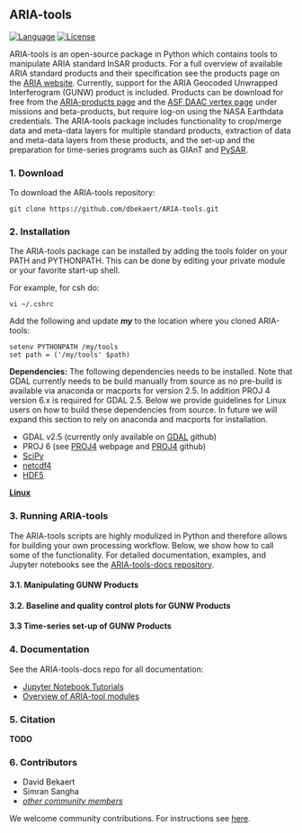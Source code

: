 ## ARIA-tools

[![Language](https://img.shields.io/badge/python-3.5%2B-blue.svg)](https://www.python.org/)
[![License](https://img.shields.io/badge/license-GPL-yellow.svg)](https://github.com/dbekaert/ARIA-tools/blob/master/LICENSE)

ARIA-tools is an open-source package in Python which contains tools to manipulate ARIA standard InSAR products. For a full overview of available ARIA standard products and their specification see the products page on the [ARIA website](https://aria.jpl.nasa.gov). Currently, support for the ARIA Geocoded Unwrapped Interferogram (GUNW) product is included. Products can be download for free from the [ARIA-products page](https://aria-products.jpl.nasa.gov) and the [ASF DAAC vertex page](https://vertex.daac.asf.alaska.edu/#) under missions and beta-products, but require log-on using the NASA Earthdata credentials.
The ARIA-tools package includes functionality to crop/merge data and meta-data layers for multiple standard products, extraction of data and meta-data layers from these products, and the set-up and the preparation for time-series programs such as GIAnT and [PySAR](https://github.com/yunjunz/PySAR). 


### 1. Download

To download the ARIA-tools repository:
```
git clone https://github.com/dbekaert/ARIA-tools.git
```

### 2. Installation
The ARIA-tools package can be installed by adding the tools folder on your PATH and PYTHONPATH.
This can be done by editing your private module or your favorite start-up shell.


For example, for csh do:
```
vi ~/.cshrc
```

Add the following and update ***my*** to the location where you cloned ARIA-tools:
```
setenv PYTHONPATH /my/tools
set path = ('/my/tools' $path)
```

**Dependencies:**
The following dependencies needs to be installed. Note that GDAL currently needs to be build manually from source as no pre-build is available via anaconda or macports for version 2.5. In addition PROJ 4 version 6.x is required for GDAL 2.5. Below we provide guidelines for Linux users on how to build these dependencies from source. In future we will expand this section to rely on anaconda and macports for installation.
- GDAL v2.5 (currently only available on [GDAL](https://www.gdal.org/) github)
- PROJ 6 (see [PROJ4](https://proj4.org/index.html) webpage and [PROJ4](https://github.com/OSGeo/proj) github)
- [SciPy](https://www.scipy.org/) 
- [netcdf4](http://unidata.github.io/netcdf4-python/netCDF4/index.html)
- [HDF5](https://www.h5py.org/) 


[**Linux**](https://github.com/dbekaert/ARIA-tools/blob/master/Linux_source_build.md)


### 3. Running ARIA-tools

The ARIA-tools scripts are highly modulized in Python and therefore allows for building your own processing workflow. Below, we show how to call some of the functionality. For detailed documentation, examples, and Jupyter notebooks see the [ARIA-tools-docs repository](https://github.com/dbekaert/ARIA-tools-docs/blob/master/README.md).

#### 3.1. Manipulating GUNW Products
#### 3.2. Baseline and quality control plots for GUNW Products
#### 3.3 Time-series set-up of GUNW Products


### 4. Documentation

See the ARIA-tools-docs repo for all documentation:
+ [Jupyter Notebook Tutorials](https://github.com/dbekaert/ARIA-tools-docs/tree/master/Notebooks.md)
+ [Overview of ARIA-tool modules](https://github.com/dbekaert/ARIA-tools-docs/tree/master/Modules.md)

### 5. Citation
**TODO**


### 6. Contributors    

* David Bekaert
* Simran Sangha
* [_other community members_](https://github.com/dbekaert/ARIA-tools/graphs/contributors)

We welcome community contributions. For instructions see [here](https://github.com/dbekaert/ARIA-tools/blob/master/CONTRIBUTING.md).
